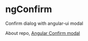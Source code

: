 # ngConfirm
Confirm dialog with angular-ui modal

About repo, [Angular Confirm modal](http://blog.andreasgustafsson.se/javascript/angular-confirm-modal-angular-ui/)
